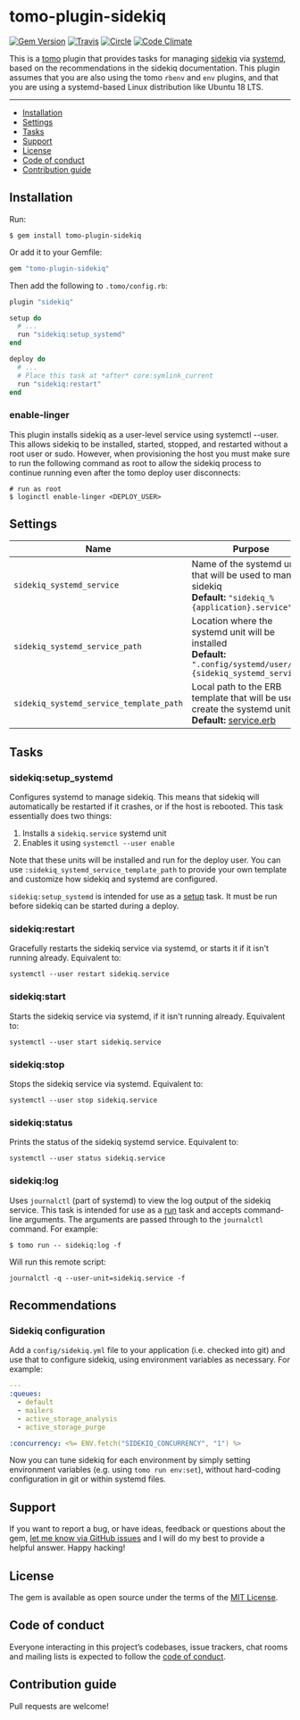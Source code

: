 # tomo-plugin-sidekiq

[![Gem Version](https://badge.fury.io/rb/tomo-plugin-sidekiq.svg)](https://rubygems.org/gems/tomo-plugin-sidekiq)
[![Travis](https://img.shields.io/travis/mattbrictson/tomo-plugin-sidekiq.svg?label=travis)](https://travis-ci.org/mattbrictson/tomo-plugin-sidekiq)
[![Circle](https://circleci.com/gh/mattbrictson/tomo-plugin-sidekiq.svg?style=shield)](https://circleci.com/gh/mattbrictson/tomo-plugin-sidekiq)
[![Code Climate](https://codeclimate.com/github/mattbrictson/tomo-plugin-sidekiq/badges/gpa.svg)](https://codeclimate.com/github/mattbrictson/tomo-plugin-sidekiq)

This is a [tomo](https://github.com/mattbrictson/tomo) plugin that provides tasks for managing [sidekiq](https://github.com/mperham/sidekiq) via [systemd](https://en.wikipedia.org/wiki/Systemd), based on the recommendations in the sidekiq documentation. This plugin assumes that you are also using the tomo `rbenv` and `env` plugins, and that you are using a systemd-based Linux distribution like Ubuntu 18 LTS.

---

- [Installation](#installation)
- [Settings](#settings)
- [Tasks](#tasks)
- [Support](#support)
- [License](#license)
- [Code of conduct](#code-of-conduct)
- [Contribution guide](#contribution-guide)

## Installation

Run:

```
$ gem install tomo-plugin-sidekiq
```

Or add it to your Gemfile:

```ruby
gem "tomo-plugin-sidekiq"
```

Then add the following to `.tomo/config.rb`:

```ruby
plugin "sidekiq"

setup do
  # ...
  run "sidekiq:setup_systemd"
end

deploy do
  # ...
  # Place this task at *after* core:symlink_current
  run "sidekiq:restart"
end
```

### enable-linger

This plugin installs sidekiq as a user-level service using systemctl --user. This allows sidekiq to be installed, started, stopped, and restarted without a root user or sudo. However, when provisioning the host you must make sure to run the following command as root to allow the sidekiq process to continue running even after the tomo deploy user disconnects:

```
# run as root
$ loginctl enable-linger <DEPLOY_USER>
```

## Settings

| Name                  | Purpose |
| --------------------- | ------- |
| `sidekiq_systemd_service` | Name of the systemd unit that will be used to manage sidekiq <br>**Default:** `"sidekiq_%{application}.service"`   |
| `sidekiq_systemd_service_path` | Location where the systemd unit will be installed <br>**Default:** `".config/systemd/user/%{sidekiq_systemd_service}"`   |
| `sidekiq_systemd_service_template_path` | Local path to the ERB template that will be used to create the systemd unit <br>**Default:** [service.erb](https://github.com/mattbrictson/tomo-plugin-sidekiq/blob/master/lib/tomo/plugin/sidekiq/service.erb)   |

## Tasks

### sidekiq:setup_systemd

Configures systemd to manage sidekiq. This means that sidekiq will automatically be restarted if it crashes, or if the host is rebooted. This task essentially does two things:

1. Installs a `sidekiq.service` systemd unit
1. Enables it using `systemctl --user enable`

Note that these units will be installed and run for the deploy user. You can use `:sidekiq_systemd_service_template_path` to provide your own template and customize how sidekiq and systemd are configured.

`sidekiq:setup_systemd` is intended for use as a [setup](https://tomo-deploy.com/commands/setup/) task. It must be run before sidekiq can be started during a deploy.

### sidekiq:restart

Gracefully restarts the sidekiq service via systemd, or starts it if it isn't running already. Equivalent to:

```
systemctl --user restart sidekiq.service
```

### sidekiq:start

Starts the sidekiq service via systemd, if it isn't running already. Equivalent to:

```
systemctl --user start sidekiq.service
```

### sidekiq:stop

Stops the sidekiq service via systemd. Equivalent to:

```
systemctl --user stop sidekiq.service
```

### sidekiq:status

Prints the status of the sidekiq systemd service. Equivalent to:

```
systemctl --user status sidekiq.service
```

### sidekiq:log

Uses `journalctl` (part of systemd) to view the log output of the sidekiq service. This task is intended for use as a [run](https://tomo-deploy.com/commands/run/) task and accepts command-line arguments. The arguments are passed through to the `journalctl` command. For example:

```
$ tomo run -- sidekiq:log -f
```

Will run this remote script:

```
journalctl -q --user-unit=sidekiq.service -f
```

## Recommendations

### Sidekiq configuration

Add a `config/sidekiq.yml` file to your application (i.e. checked into git) and use that to configure sidekiq, using environment variables as necessary. For example:

```yaml
---
:queues:
  - default
  - mailers
  - active_storage_analysis
  - active_storage_purge

:concurrency: <%= ENV.fetch("SIDEKIQ_CONCURRENCY", "1") %>
```

Now you can tune sidekiq for each environment by simply setting environment variables (e.g. using `tomo run env:set`), without hard-coding configuration in git or within systemd files.

## Support

If you want to report a bug, or have ideas, feedback or questions about the gem, [let me know via GitHub issues](https://github.com/mattbrictson/tomo-plugin-sidekiq/issues/new) and I will do my best to provide a helpful answer. Happy hacking!

## License

The gem is available as open source under the terms of the [MIT License](LICENSE.txt).

## Code of conduct

Everyone interacting in this project’s codebases, issue trackers, chat rooms and mailing lists is expected to follow the [code of conduct](CODE_OF_CONDUCT.md).

## Contribution guide

Pull requests are welcome!
